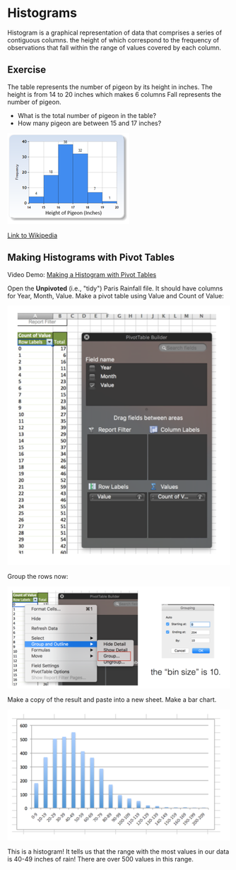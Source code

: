 # Histograms

Histogram is a graphical representation of data that comprises a series of contiguous columns. the height of which correspond to the frequency of observations that fall within the range of values covered by each column.

## Exercise
The table represents the number of pigeon by its height in inches. 
The height is from 14 to 20 inches which makes 6 columns 
Fall represents the number of pigeon.

* What is the total number of pigeon in the table?
* How many pigeon are between 15 and 17 inches?

<img src="images/pivot ar23.png">

[Link to Wikipedia](https://en.wikipedia.org/wiki/Histogram)

## Making Histograms with Pivot Tables

Video Demo: [Making a Histogram with Pivot Tables](https://youtu.be/0zQ-xQ8_Yro)

Open the **Unpivoted** (i.e., "tidy") Paris Rainfall file. It should have columns for Year, Month, Value.  Make a pivot table using Value and Count of Value:

<img src="images/pivot ar24.png">

Group the rows now:

<img src="images/pivot ar25.png">

Make a copy of the result and paste into a new sheet.  Make a bar chart.

<img src="images/pivot ar26.png">

This is a histogram!  It tells us that the range with the most values in our data is 40-49 inches of rain!  There are over 500 values in this range.
